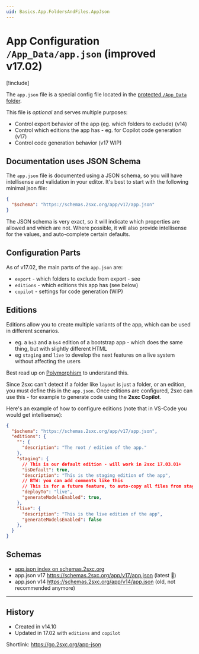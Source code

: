 ```yaml
---
uid: Basics.App.FoldersAndFiles.AppJson
---
```


# App Configuration `/App_Data/app.json` (improved v17.02)

[!include[](~/pages/basics/stack/_shared-float-summary.md)]
<style>
  .context-box-summary .data-all,
  { visibility: visible; }
</style>

The `app.json` file is a special config file located in the [protected `/App_Data` folder](xref:Basics.App.FoldersAndFiles.FolderAppData).

This file is _optional_ and serves multiple purposes:

* Control export behavior of the app (eg. which folders to exclude) (v14)
* Control which editions the app has - eg. for Copilot code generation (v17)
* Control code generation behavior (v17 WIP)

## Documentation uses JSON Schema

The `app.json` file is documented using a JSON schema, so you will have intellisense and validation in your editor.
It's best to start with the following minimal json file:

```json
{
  "$schema": "https://schemas.2sxc.org/app/v17/app.json"
}
```

The JSON schema is very exact, so it will indicate which properties are allowed and which are not.
Where possible, it will also provide intellisense for the values, and auto-complete certain defaults.

## Configuration Parts

As of v17.02, the main parts of the `app.json` are:

* `export` - which folders to exclude from export - see [](xref:Basics.App.ExportImport.App.Json)
* `editions` - which editions this app has (see below)
* `copilot` - settings for code generation (WIP)

## Editions

Editions allow you to create multiple variants of the app, which can be used in different scenarios.

* eg. a `bs3` and a `bs4` edition of a bootstrap app - which does the same thing, but with slightly different HTML
* eg `staging` and `live` to develop the next features on a live system without affecting the users

Best read up on [Polymorphism](xref:Basics.Polymorphism.Index) to understand this.

Since 2sxc can't detect if a folder like `layout` is just a folder, or an edition, you must define this in the `app.json`.
Once editions are configured, 2sxc can use this - for example to generate code using the **2sxc Copilot**.

Here's an example of how to configure editions (note that in VS-Code you would get intellisense):

```json
{
  "$schema": "https://schemas.2sxc.org/app/v17/app.json",
  "editions": {
    "": {
      "description": "The root / edition of the app."
    },
    "staging": {
      // This is our default edition - will work in 2sxc 17.03.01+
      "isDefault": true,
      "description": "This is the staging edition of the app",
      // BTW: you can add comments like this
      // This is for a future feature, to auto-copy all files from staging to live
      "deployTo": "live",
      "generateModelsEnabled": true,
    },
    "live": {
      "description": "This is the live edition of the app",
      "generateModelsEnabled": false
    },
  }
}
```


## Schemas

* [app.json index on schemas.2sxc.org](https://schemas.2sxc.org/app/)
* app.json v17 <https://schemas.2sxc.org/app/v17/app.json> (latest 🌟)
* app.json v14 <https://schemas.2sxc.org/app/v14/app.json> (old, not recommended anymore)

---

## History

* Created in v14.10
* Updated in 17.02 with `editions` and `copilot`

Shortlink: <https://go.2sxc.org/app-json>
